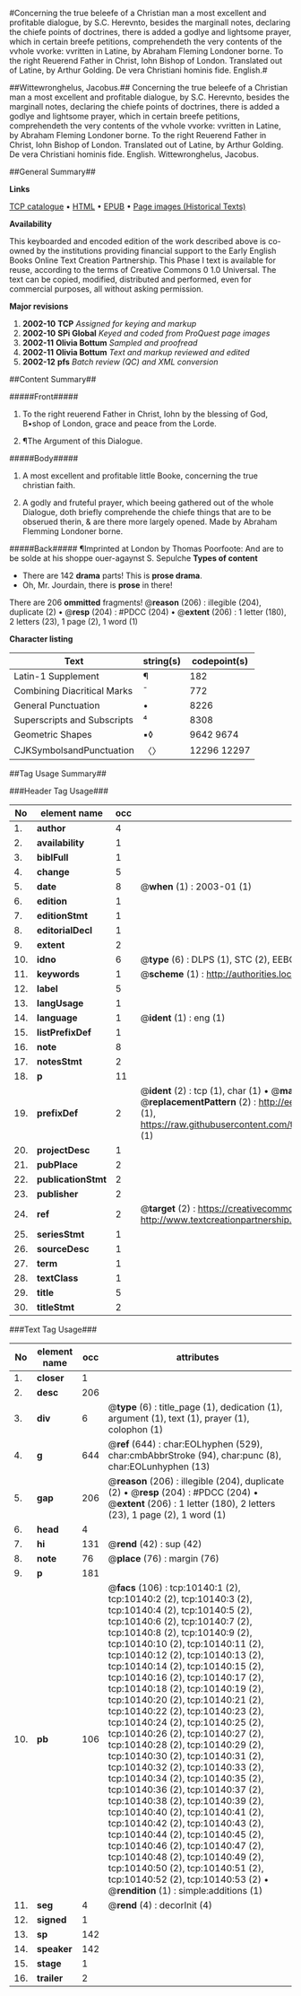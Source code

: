 #Concerning the true beleefe of a Christian man a most excellent and profitable dialogue, by S.C. Herevnto, besides the marginall notes, declaring the chiefe points of doctrines, there is added a godlye and lightsome prayer, which in certain breefe petitions, comprehendeth the very contents of the vvhole vvorke: vvritten in Latine, by Abraham Fleming Londoner borne. To the right Reuerend Father in Christ, Iohn Bishop of London. Translated out of Latine, by Arthur Golding. De vera Christiani hominis fide. English.#

##Wittewronghelus, Jacobus.##
Concerning the true beleefe of a Christian man a most excellent and profitable dialogue, by S.C. Herevnto, besides the marginall notes, declaring the chiefe points of doctrines, there is added a godlye and lightsome prayer, which in certain breefe petitions, comprehendeth the very contents of the vvhole vvorke: vvritten in Latine, by Abraham Fleming Londoner borne. To the right Reuerend Father in Christ, Iohn Bishop of London. Translated out of Latine, by Arthur Golding.
De vera Christiani hominis fide. English.
Wittewronghelus, Jacobus.

##General Summary##

**Links**

[TCP catalogue](http://www.ota.ox.ac.uk/tcp/)  • 
[HTML](http://tei.it.ox.ac.uk/tcp/Texts-HTML/free/A17/A17486.html)  • 
[EPUB](http://tei.it.ox.ac.uk/tcp/Texts-EPUB/free/A17/A17486.epub) • 
[Page images (Historical Texts)](https://data.historicaltexts.jisc.ac.uk/view?pubId=eebo-99845252e&pageId=eebo-99845252e-10140-1)

**Availability**

This keyboarded and encoded edition of the
	       work described above is co-owned by the institutions
	       providing financial support to the Early English Books
	       Online Text Creation Partnership. This Phase I text is
	       available for reuse, according to the terms of Creative
	       Commons 0 1.0 Universal. The text can be copied,
	       modified, distributed and performed, even for
	       commercial purposes, all without asking permission.

**Major revisions**

1. __2002-10__ __TCP__ *Assigned for keying and markup*
1. __2002-10__ __SPi Global__ *Keyed and coded from ProQuest page images*
1. __2002-11__ __Olivia Bottum__ *Sampled and proofread*
1. __2002-11__ __Olivia Bottum__ *Text and markup reviewed and edited*
1. __2002-12__ __pfs__ *Batch review (QC) and XML conversion*

##Content Summary##

#####Front#####

1. To the right reuerend Father in Christ, Iohn by the blessing of God, B•shop of London, grace and peace from the Lorde.

1. ¶The Argument of this Dialogue.

#####Body#####

1. A most excellent and profitable little Booke, concerning the true christian faith.

1. A godly and fruteful prayer, which beeing gathered out of the whole Dialogue, doth briefly comprehende the chiefe things that are to be obserued therin, & are there more largely opened. Made by Abraham Flemming Londoner borne.

#####Back#####
¶Imprinted at London by Thomas Poorfoote:
And are to be solde at his shoppe ouer-agaynst S. Sepulche
**Types of content**

  * There are 142 **drama** parts! This is **prose drama**.
  * Oh, Mr. Jourdain, there is **prose** in there!

There are 206 **ommitted** fragments! 
 @__reason__ (206) : illegible (204), duplicate (2)  •  @__resp__ (204) : #PDCC (204)  •  @__extent__ (206) : 1 letter (180), 2 letters (23), 1 page (2), 1 word (1)

**Character listing**


|Text|string(s)|codepoint(s)|
|---|---|---|
|Latin-1 Supplement|¶|182|
|Combining             Diacritical Marks|̄|772|
|General Punctuation|•|8226|
|Superscripts             and Subscripts|⁴|8308|
|Geometric Shapes|▪◊|9642 9674|
|CJKSymbolsandPunctuation|〈〉|12296 12297|

##Tag Usage Summary##

###Header Tag Usage###

|No|element name|occ|attributes|
|---|---|---|---|
|1.|__author__|4||
|2.|__availability__|1||
|3.|__biblFull__|1||
|4.|__change__|5||
|5.|__date__|8| @__when__ (1) : 2003-01 (1)|
|6.|__edition__|1||
|7.|__editionStmt__|1||
|8.|__editorialDecl__|1||
|9.|__extent__|2||
|10.|__idno__|6| @__type__ (6) : DLPS (1), STC (2), EEBO-CITATION (1), PROQUEST (1), VID (1)|
|11.|__keywords__|1| @__scheme__ (1) : http://authorities.loc.gov/ (1)|
|12.|__label__|5||
|13.|__langUsage__|1||
|14.|__language__|1| @__ident__ (1) : eng (1)|
|15.|__listPrefixDef__|1||
|16.|__note__|8||
|17.|__notesStmt__|2||
|18.|__p__|11||
|19.|__prefixDef__|2| @__ident__ (2) : tcp (1), char (1)  •  @__matchPattern__ (2) : ([0-9\-]+):([0-9IVX]+) (1), (.+) (1)  •  @__replacementPattern__ (2) : http://eebo.chadwyck.com/downloadtiff?vid=$1&page=$2 (1), https://raw.githubusercontent.com/textcreationpartnership/Texts/master/tcpchars.xml#$1 (1)|
|20.|__projectDesc__|1||
|21.|__pubPlace__|2||
|22.|__publicationStmt__|2||
|23.|__publisher__|2||
|24.|__ref__|2| @__target__ (2) : https://creativecommons.org/publicdomain/zero/1.0/ (1), http://www.textcreationpartnership.org/docs/. (1)|
|25.|__seriesStmt__|1||
|26.|__sourceDesc__|1||
|27.|__term__|1||
|28.|__textClass__|1||
|29.|__title__|5||
|30.|__titleStmt__|2||


###Text Tag Usage###

|No|element name|occ|attributes|
|---|---|---|---|
|1.|__closer__|1||
|2.|__desc__|206||
|3.|__div__|6| @__type__ (6) : title_page (1), dedication (1), argument (1), text (1), prayer (1), colophon (1)|
|4.|__g__|644| @__ref__ (644) : char:EOLhyphen (529), char:cmbAbbrStroke (94), char:punc (8), char:EOLunhyphen (13)|
|5.|__gap__|206| @__reason__ (206) : illegible (204), duplicate (2)  •  @__resp__ (204) : #PDCC (204)  •  @__extent__ (206) : 1 letter (180), 2 letters (23), 1 page (2), 1 word (1)|
|6.|__head__|4||
|7.|__hi__|131| @__rend__ (42) : sup (42)|
|8.|__note__|76| @__place__ (76) : margin (76)|
|9.|__p__|181||
|10.|__pb__|106| @__facs__ (106) : tcp:10140:1 (2), tcp:10140:2 (2), tcp:10140:3 (2), tcp:10140:4 (2), tcp:10140:5 (2), tcp:10140:6 (2), tcp:10140:7 (2), tcp:10140:8 (2), tcp:10140:9 (2), tcp:10140:10 (2), tcp:10140:11 (2), tcp:10140:12 (2), tcp:10140:13 (2), tcp:10140:14 (2), tcp:10140:15 (2), tcp:10140:16 (2), tcp:10140:17 (2), tcp:10140:18 (2), tcp:10140:19 (2), tcp:10140:20 (2), tcp:10140:21 (2), tcp:10140:22 (2), tcp:10140:23 (2), tcp:10140:24 (2), tcp:10140:25 (2), tcp:10140:26 (2), tcp:10140:27 (2), tcp:10140:28 (2), tcp:10140:29 (2), tcp:10140:30 (2), tcp:10140:31 (2), tcp:10140:32 (2), tcp:10140:33 (2), tcp:10140:34 (2), tcp:10140:35 (2), tcp:10140:36 (2), tcp:10140:37 (2), tcp:10140:38 (2), tcp:10140:39 (2), tcp:10140:40 (2), tcp:10140:41 (2), tcp:10140:42 (2), tcp:10140:43 (2), tcp:10140:44 (2), tcp:10140:45 (2), tcp:10140:46 (2), tcp:10140:47 (2), tcp:10140:48 (2), tcp:10140:49 (2), tcp:10140:50 (2), tcp:10140:51 (2), tcp:10140:52 (2), tcp:10140:53 (2)  •  @__rendition__ (1) : simple:additions (1)|
|11.|__seg__|4| @__rend__ (4) : decorInit (4)|
|12.|__signed__|1||
|13.|__sp__|142||
|14.|__speaker__|142||
|15.|__stage__|1||
|16.|__trailer__|2||
